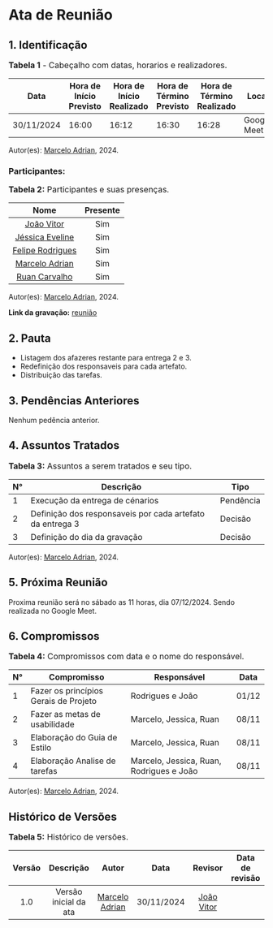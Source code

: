 # Ata de Reunião

## 1. Identificação

<font size="3"><p style="text-align: left">**Tabela 1** - Cabeçalho com datas, horarios e realizadores.</p></font>

| Data       | Hora de Início Previsto | Hora de Início Realizado | Hora de Término Previsto | Hora de Término Realizado | Local       | Redator                                  | Projeto | Revisor                                             |
| ---------- | ----------------------- | ------------------------ | ------------------------ | ------------------------- | ----------- | ---------------------------------------- | ------- | --------------------------------------------------- |
| 30/11/2024 | 16:00                   | 16:12                    | 16:30                    | 16:28                     | Google Meet | [Marcelo Adrian](https://github.com/Marcelo-Adrian)  | MOJ     | [João Vitor](https://github.com/Jauzimm) |

Autor(es): [Marcelo Adrian](https://github.com/Marcelo-Adrian), 2024.

### Participantes:

<font size="3"><p style="text-align: left">**Tabela 2:** Participantes e suas presenças.</p></font>

|                        Nome                         | Presente |
| :-------------------------------------------------: | :------: |
|      [João Vitor](https://github.com/Jauzimm)       |   Sim    |
|   [Jéssica Eveline](https://github.com/xzxjesse)    |   Sim    |
| [Felipe Rodrigues](https://github.com/felipeJRdev)  |   Sim    |
| [Marcelo Adrian](https://github.com/Marcelo-Adrian) |   Sim    |
|  [Ruan Carvalho](https://github.com/Ruan-Carvalho)  |   Sim    |

Autor(es): [Marcelo Adrian](https://github.com/Marcelo-Adrian), 2024.

**Link da gravação:** [reunião](https://www.youtube.com/watch?v=_CVvNqZBkP4)

## 2. Pauta

- Listagem dos afazeres restante para entrega 2 e 3.
- Redefinição dos responsaveis para cada artefato.
- Distribuição das tarefas.

## 3. Pendências Anteriores

Nenhum pedência anterior.

## 4. Assuntos Tratados

<font size="3"><p style="text-align: left">**Tabela 3:** Assuntos a serem tratados e seu tipo.</p></font>

| N°  | Descrição                                  | Tipo      |
| --- | ------------------------------------------ | --------- |
| 1   | Execução da entrega de cénarios             | Pendência |
| 2   | Definição dos responsaveis por cada artefato da entrega 3 | Decisão  |
| 3   | Definição do dia da gravação | Decisão  |



Autor(es): [Marcelo Adrian](https://github.com/Marcelo-Adrian), 2024.

## 5. Próxima Reunião

Proxima reunião será no sábado as 11 horas, dia 07/12/2024. Sendo realizada no Google Meet.

## 6. Compromissos

<font size="3"><p style="text-align: left">**Tabela 4:** Compromissos com data e o nome do responsável.</p></font>

| N°  | Compromisso                        | Responsável      | Data  |
| --- | ---------------------------------- | ---------------- | ----- |
| 1   | Fazer os princípios Gerais de Projeto | Rodrigues e João       | 01/12 |
| 2   | Fazer as metas de usabilidade         | Marcelo, Jessica, Ruan  | 08/11 |
| 3   | Elaboração do Guia de Estilo          | Marcelo, Jessica, Ruan  | 08/11 |
| 4   | Elaboração Analise de tarefas         | Marcelo, Jessica, Ruan, Rodrigues e João  | 08/11 |

Autor(es): [Marcelo Adrian](https://github.com/Marcelo-Adrian), 2024.

## Histórico de Versões

<font size="3"><p style="text-align: left">**Tabela 5:** Histórico de versões.</p></font>

| Versão |       Descrição       |                  Autor                   |    Data    |                       Revisor                       | Data de revisão |
| :----: | :-------------------: | :--------------------------------------: | :--------: | :-------------------------------------------------: | :-------------: |
|  1.0   | Versão inicial da ata | [Marcelo Adrian](https://github.com/Marcelo-Adrian) | 30/11/2024 | [João Vitor](https://github.com/Jauzimm) |     |
